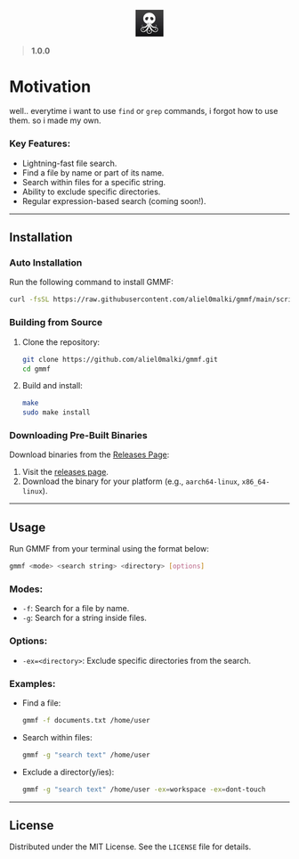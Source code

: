 <p align="center">  
  <a href="https://github.com/aliel0malki/gmmf">  
    <img src="https://github.com/aliel0malki/gmmf/blob/main/assets/logo.png" alt="GMMF Logo" width="50" />  
  </a>  
</p>  


> **1.0.0**  


# Motivation
well.. everytime i want to use `find` or `grep` commands, i forgot how to use them. so i made my own.

### **Key Features:**  
- Lightning-fast file search.  
- Find a file by name or part of its name.
- Search within files for a specific string.
- Ability to exclude specific directories.  
- Regular expression-based search (coming soon!).  

---

## **Installation**  

### **Auto Installation**  
Run the following command to install GMMF:  
```bash  
curl -fsSL https://raw.githubusercontent.com/aliel0malki/gmmf/main/scripts/install.sh | bash  
```  

### **Building from Source**  
1. Clone the repository:  
   ```bash  
   git clone https://github.com/aliel0malki/gmmf.git  
   cd gmmf  
   ```  
2. Build and install:  
   ```bash  
   make  
   sudo make install  
   ```  

### **Downloading Pre-Built Binaries**  
Download binaries from the [Releases Page](https://github.com/aliel0malki/gmmf/releases):  
1. Visit the [releases page](https://github.com/aliel0malki/gmmf/releases).  
2. Download the binary for your platform (e.g., `aarch64-linux`, `x86_64-linux`).  

---

## **Usage**  

Run GMMF from your terminal using the format below:  
```bash  
gmmf <mode> <search string> <directory> [options]  
```  

### **Modes:**  
- `-f`: Search for a file by name.  
- `-g`: Search for a string inside files.  

### **Options:**  
- `-ex=<directory>`: Exclude specific directories from the search.  

### **Examples:**  
- Find a file:  
  ```bash  
  gmmf -f documents.txt /home/user  
  ```  
- Search within files:  
  ```bash  
  gmmf -g "search text" /home/user  
  ```  
- Exclude a director(y/ies):  
  ```bash  
  gmmf -g "search text" /home/user -ex=workspace -ex=dont-touch
  ```  

---

## **License**  
Distributed under the MIT License. See the `LICENSE` file for details.
